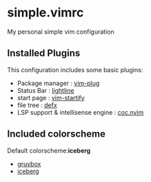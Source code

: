 # simple.vimrc
My personal simple vim configuration
## Installed Plugins
This configuration includes some basic plugins:
- Package manager : [vim-plug](https://github.com/junegunn/vim-plug)
- Status Bar : [lightline](https://github.com/itchyny/lightline.vim)
- start page : [vim-startify](https://github.com/mhinz/vim-startify)
- file tree : [defx](https://github.com/Shougo/defx.nvim)
- LSP support & intellisense engine : [coc.nvim](https://github.com/neoclide/coc.nvim) 
## Included colorscheme
Default colorscheme:**iceberg**
- [gruvbox](https://github.com/morhetz/gruvbox)
- [iceberg](https://github.com/cocopon/iceberg.vim)